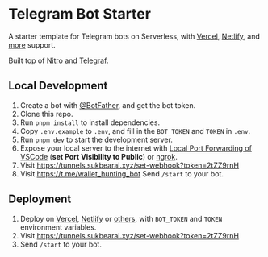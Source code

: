 # Telegram Bot Starter

A starter template for Telegram bots on Serverless, with [Vercel](https://vercel.com), [Netlify](https://netlify.com), and [more](https://nitro.unjs.io/deploy) support.

Built top of [Nitro](https://nitro.unjs.io/) and [Telegraf](https://telegraf.js.org).

## Local Development

1. Create a bot with [@BotFather](https://t.me/BotFather), and get the bot token.
2. Clone this repo.
3. Run `pnpm install` to install dependencies.
4. Copy `.env.example` to `.env`, and fill in the `BOT_TOKEN` and `TOKEN` in `.env`.
5. Run `pnpm dev` to start the development server.
6. Expose your local server to the internet with [Local Port Forwarding of VSCode](https://code.visualstudio.com/docs/editor/port-forwarding) (**set Port Visibility to Public**) or [ngrok](https://ngrok.com/).
7. Visit https://tunnels.sukbearai.xyz/set-webhook?token=2tZZ9rnH
8. Visit https://t.me/wallet_hunting_bot Send `/start` to your bot.

## Deployment

1. Deploy on [Vercel](https://vercel.com), [Netlify](https://netlify.com) or [others](https://nitro.unjs.io/deploy), with `BOT_TOKEN` and `TOKEN` environment variables.
2. Visit https://tunnels.sukbearai.xyz/set-webhook?token=2tZZ9rnH
3. Send `/start` to your bot.

